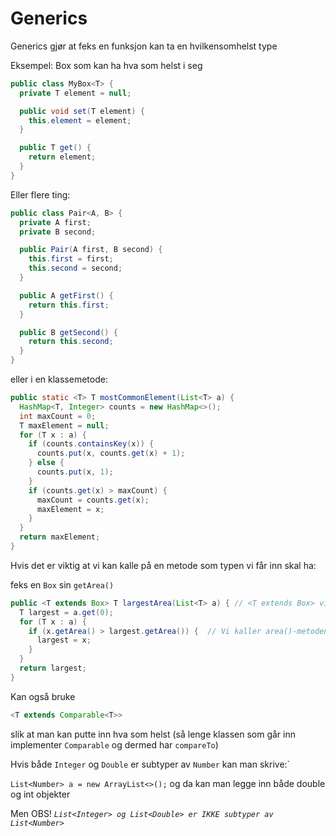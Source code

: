 # Generics

Generics gjør at feks en funksjon kan ta en hvilkensomhelst type

Eksempel: Box som kan ha hva som helst i seg 

```java
public class MyBox<T> {
  private T element = null;

  public void set(T element) {
    this.element = element;
  }

  public T get() {
    return element;
  }
}
```

Eller flere ting:

```java
public class Pair<A, B> {
  private A first;
  private B second;

  public Pair(A first, B second) {
    this.first = first;
    this.second = second;
  }

  public A getFirst() {
    return this.first;
  }

  public B getSecond() {
    return this.second;
  }
}
```

eller i en klassemetode:

```java
public static <T> T mostCommonElement(List<T> a) {
  HashMap<T, Integer> counts = new HashMap<>();
  int maxCount = 0;
  T maxElement = null;
  for (T x : a) {
    if (counts.containsKey(x)) {
      counts.put(x, counts.get(x) + 1);
    } else {
      counts.put(x, 1);
    }
    if (counts.get(x) > maxCount) {
      maxCount = counts.get(x);
      maxElement = x;
    }
  }
  return maxElement;
}
```

Hvis det er viktig at vi kan kalle på en metode som typen vi får inn skal ha:

feks en `Box` sin `getArea()`

```java
public <T extends Box> T largestArea(List<T> a) { // <T extends Box> viktig
  T largest = a.get(0);
  for (T x : a) {
    if (x.getArea() > largest.getArea()) {  // Vi kaller area()-metoden på typen T!
      largest = x;
    }
  }
  return largest;
}
```

Kan også bruke 

```java
<T extends Comparable<T>>
``` 

slik at man kan putte inn hva som helst (så lenge klassen som går inn implementer `Comparable` og dermed har `compareTo`)

Hvis både `Integer` og `Double` er subtyper av `Number` kan man skrive:`

`List<Number> a = new ArrayList<>();` og da kan man legge inn både double og int objekter

Men OBS! *`List<Integer> og List<Double> er IKKE subtyper av List<Number>`*
